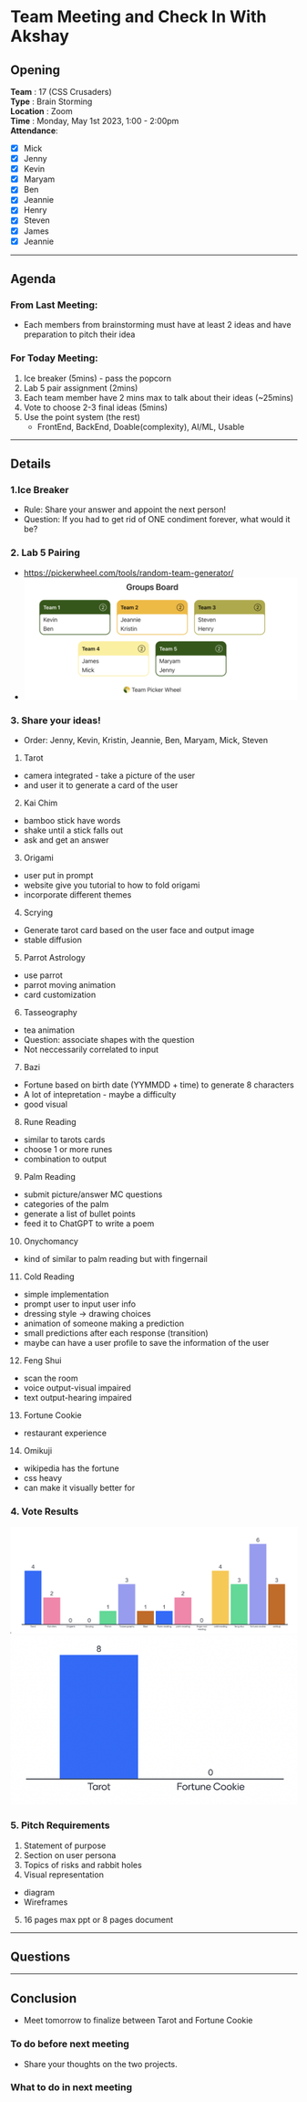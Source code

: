 # Team Meeting and Check In With Akshay 

## Opening 
**Team** : 17 (CSS Crusaders) <br>
**Type** : Brain Storming  <br>
**Location** : Zoom <br>
**Time** : Monday, May 1st 2023, 1:00 - 2:00pm <br>
**Attendance**: 
- [X] Mick
- [X] Jenny
- [X] Kevin
- [X] Maryam
- [X] Ben
- [X] Jeannie
- [X] Henry
- [X] Steven
- [X] James
- [X] Jeannie

---
## Agenda

### From Last Meeting: 
- Each members from brainstorming must have at least 2 ideas and have preparation to pitch their idea 

### For Today Meeting:
1. Ice breaker (5mins) - pass the popcorn
2. Lab 5 pair assignment (2mins)
3. Each team member have 2 mins max to talk about their ideas (~25mins)
4. Vote to choose 2-3 final ideas (5mins)
5. Use the point system (the rest)
    - FrontEnd, BackEnd, Doable(complexity), AI/ML, Usable

---

## Details
### 1.Ice Breaker 
  - Rule: Share your answer and appoint the next person!
  - Question: If you had to get rid of ONE condiment forever, what would it be?
### 2. Lab 5 Pairing 
  - https://pickerwheel.com/tools/random-team-generator/ 
  - ![team for lab 5](/admin/meetings/imgs/lab5-team.png)
### 3. Share your ideas!
- Order: Jenny, Kevin, Kristin, Jeannie, Ben, Maryam, Mick, Steven
1. Tarot
- camera integrated - take a picture of the user 
- and user it to generate a card of the user 
2. Kai Chim
- bamboo stick have words 
- shake until a stick falls out 
- ask and get an answer
3. Origami
- user put in prompt 
- website give you tutorial to how to fold origami 
- incorporate different themes 
4. Scrying
- Generate tarot card based on the user face and output image
- stable diffusion 
5. Parrot Astrology
- use parrot
- parrot moving animation
- card customization
6. Tasseography
- tea animation
- Question: associate shapes with the question 
- Not neccessarily correlated to input
7. Bazi
- Fortune based on birth date (YYMMDD + time) to generate 8 characters
- A lot of intepretation - maybe a difficulty
- good visual
8. Rune Reading
- similar to tarots cards 
- choose 1 or more runes
- combination to output
9.  Palm Reading
- submit picture/answer MC questions 
- categories of the palm 
- generate a list of bullet points
- feed it to ChatGPT to write a poem
10. Onychomancy
- kind of similar to palm reading but with fingernail
11. Cold Reading
- simple implementation
- prompt user to input user info
- dressing style -> drawing choices
- animation of someone making a prediction
- small predictions after each response (transition)
- maybe can have a user profile to save the information of the user
12.  Feng Shui
- scan the room
- voice output-visual impaired
- text output-hearing impaired
13.  Fortune Cookie
- restaurant experience 
14. Omikuji
- wikipedia has the fortune 
- css heavy 
- can make it visually better for 

### 4. Vote Results
![Vote of Ideas](/admin/meetings/imgs/idea-vote-1.png)
![Vote Final](/admin/meetings/imgs/idea-vote-2.png)


### 5. Pitch Requirements
1. Statement of purpose
2. Section on user persona
3. Topics of risks and rabbit holes
4. Visual representation
  - diagram 
  - Wireframes
5. 16 pages max ppt or 8 pages document

---
## Questions

---
## Conclusion 
- Meet tomorrow to finalize between Tarot and Fortune Cookie

### To do before next meeting
- Share your thoughts on the two projects.

### What to do in next meeting 

